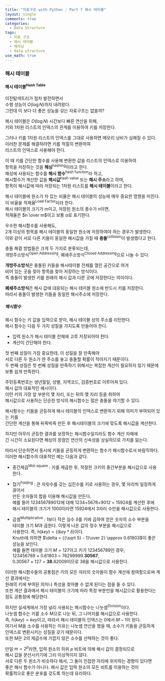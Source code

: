 ```yaml
---
title: "자료구조 with Python : Part 7 해시 테이블"
layout: single
comments: true
categories:
  - Data Structure
tags:
  - 자료 구조
  - 헤시 테이블
  - 체이닝
  - data structure
use_math: true
---
```


### 해시 테이블


#### 해시 테이블<sup>Hash Table</sup>

이진탐색트리가 점차 발전하면서  
수행 성능이 $O(\log N)$까지 내려왔다.  
그런데 이 보다 더 좋은 성능을 갖는 자료구조는 없을까? 

해시 테이블은 $O(\log N)$ 시간보다 빠른 연산을 위해,  
키와 1차원 리스트의 인덱스의 관계를 이용하여 키를 저장한다.

그러나 키를 1차원 리스트의 인덱스를 그대로 사용하면 메모리 낭비가 심해질 수 있다.  
이러한 문제를 해결하려면 키를 적절히 변환하여  
리스트의 인덱스로 사용해야 한다.

이 때 키를 간단한 함수를 사용해 변환한 값을 리스트의 인덱스로 이용하여  
항목을 저장하는 것을 **해싱**<sup>hashing</sup>이라고 한다.  
해싱에 사용되는 함수를 **해시 함수**<sup>hash function</sup>라 하고,  
해시함수가 계산한 값을 **해시값**<sup>hash value</sup> 또는 **해시 주소**라고 하며,  
항목이 해시값에 따라 저장되는 1차원 리스트를 **해시 테이블**이라고 한다.

해시 테이블에 원소가 차 있는 비율은 해시 테이블의 성능에 매우 중요한 영향을 미친다.  
이 비울을 적재율<sup>Load Factor</sup>이라 한다.   
해시 테이블의 크기가 $m$이고, 저장된 원소의 총수가 $n$이면,  
적재율은 $n \over m$이고 보통 $\alpha$로 표기한다.

우수한 해시함수를 사용해도,  
2개 이상의 항목을 해시 테이블의 동일한 원소에 저장하여야 하는 경우가 발생한다.  
이와 같이 서로 다른 키들이 동일한 해시값을 가질 때 **충돌**<sup>collision</sup>이 발생했다고 한다.

충돌 해결 방법들은 크게 두 가지로 분류되는데,  
개방주소방식<sup>Open Addressing</sup>, 폐쇄주소방식<sup>Closed Addressing</sup>으로 나눌 수 있다.

**개방주소방식**은 충돌된 키들을 해시테이블 전체를 열린 공간으로 여겨  
비어 있는 곳을 찾아 항목을 찾아 저장하는 방식이다.  
즉 충돌이 발생한 키를 원래의 해시 값과 다른 곳에 저장한다는 의미이다.

**폐쇄주소방식**은 해시 값에 대응되는 해시 테이블 원소에 반드시 키를 저장한다.  
따라서 충돌이 발생한 키들을 동일한 해시주소에 저장한다.


##### 해시함수
해시 함수는 키 값을 입력으로 받아, 해시 테이블 상의 주소를 리턴한다.  
해시 함수는 다음 두 가지 성질을 가지도록 만들어야 한다.

* 입력 원소가 해시 테이블 전체에 고루 저장되어야 한다.
* 계산이 간단해야 한다.

첫 번째 성질이 가장 중요한데, 이 성질을 잘 만족해야  
서로 다른 두 원소가 한 주소를 놓고 충돌할 확률이 작아지기 때문이다.  
두 번째 성질은 첫 번째 성질을 만족하기 위해서는 복잡한 계산이 필요하지 않기 때문에  
보통 쉽게 만족한다.


주민등록번호는 생년월일, 성별, 지역코드, 검증번호로 이루어져 있다.  
해시 값의 대표적인 예시이다.  
이런 키의 가장 앞 부분의 몇 자리, 또는 뒤의 몇 자리 등을 취하여  
해시값으로 사용하는 단순한 방식의 해시함수는 많은 충돌을 야기할 수 있다.

해시함수는 키들을 균등하게 해시 테이블의 인덱스로 변환하기 위해 의미가 부여되어 있는 키를  
간단한 계산을 통해 뒤죽박죽 만든 후 해시테이블의 크기에 맞도록 해시값을 계산한다.

하지만 아무리 균등한 결과를 보장하는 해시함수일지라도 함수 계산 자체에  
긴 시간이 소요된다면 해싱의 장점인 연산의 신속성을 상실하므로 가치를 잃는다.

따라서 단순하면서 동시에 키들을 균등하게 변환하는 함수가 해시함수로서 바람직하다.  
이러한 해시함수의 대표적인 예는 다음과 같다.

* 중간제곱<sup>Mid-square</sup> : 키를 제곱한 후, 적절한 크키의 중간부분을 해시값으로 사용한다.

* 접기<sup>Folding</sup> : 큰 자릿수를 갖는 십진수를 키로 사용하는 경우, 몇 자리씩 일정하게 끊어서  
                        만든 숫자들의 합을 이용해 해시값을 만든다.  
                        예를 들어 123456789012에 대해 1234+5678+9012 = 15924를 계산한 후에  
                        해시 테이블의 크기가 1000이라면 15924에서 3자리 수만을 해시값으로 사용한다.

* 곱셈<sup>Multiplicative</sup> : 1보다 작은 실수 $\delta$를 키에 곱하여 얻은 숫자의 소수 부분을  
                                테이블 크기 $M$과 곱한다. 이렇게 나온 값의 정수 부분을 해시값으로  
                                사용한다. 즉, $h(key) = ((key * \delta) % 1) * M$이다.  
                                Knuth에 의하면 $\delta = {{\sqrt 5} - 1}\over 2} \approx 0.61803$이 
                                좋은 성능을 보인다.  
                                예를 들면 테이블 크기 $M = 127$이고 키가 123456789인 경우,  
                                123456789 $\times$ 0.61803 = 76299999.**30567**,  
                                0.30567 $\times$ 127 = **38**.82009이므로 38을 해시값으로 사용한다.

이러한 해시함수들의 공통점은 키의 모든 자리의 숫자들이 함수 계산에 참여함으로써 계산 결과에서는  
원래의 키에 부여된 의미나 특성을 찾아볼 수 없게 된다는 점을 들 수 있다.  
또한 계산 결과에서 해시 테이블의 크기에 따라 특정 부분만을 해시값으로 활용한다는 점도 공통점에 해당한다.

하지만 실세계에서 가장 널리 사용되는 해시함수는 나눗셈<sup>Division</sup>이다.  
나눗셈 함수는 키를 소수 M으로 나눈 뒤, 그 나머지를 해시값으로 사용한다.  
즉, $h(key) = key % M$이고, 따라서 해시 테이블의 인덱스는 0에서 $M-1$이 된다.  
여기서 M을 소수를 사용하는 이유는 나눗셈 연산을 했을 때, 소수가 키들을 균등하게  
인덱스로 변환시키는 성질을 갖기 때문이다.  
또한 M은 2의 제곱수에 가깝지 않은 소수를 선택하는 것이 좋다.

만일 $m=2^p$라면, 입력 원소의 하위 $p$ 비트에 의해 해시 값이 결정되므로  
해시 값을 분산시키기에 그리 이상적이지 않다.  
서로 다른 두 원소가 비슷하다 해서, 그 둘이 인접한 자리에 위치하는 경향이 있다면  
좋은 해시 함수가 아니다. 해시 값은 입력 원소의 모든 비트를 이용하는 것이  
확률적으로 좋은 분포를 갖도록 하는데 유리하다. 
 
 